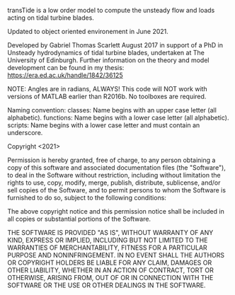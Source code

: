 transTide is a low order model to compute the unsteady flow and loads acting on tidal turbine blades.

Updated to object oriented environement in June 2021.

Developed by Gabriel Thomas Scarlett August 2017 in support of a PhD in Unsteady hydrodynamics of tidal turbine blades, undertaken at The University of Edinburgh.
Further information on the theory and model development can be found in my thesis: https://era.ed.ac.uk/handle/1842/36125

NOTE: 
Angles are in radians, ALWAYS!
This code will NOT work with versions of MATLAB earlier than R2016b. 
No toolboxes are required.


Naming convention:
classes:   Name begins with an upper case letter (all alphabetic).
functions: Name begins with a lower case letter (all alphabetic).
scripts:   Name begins with a lower case letter and must contain an underscore.

Copyright <2021> <Gabriel Thomas Scarlett>

Permission is hereby granted, free of charge, to any person obtaining a copy of this software and associated documentation files (the "Software"), to deal in the Software without restriction, including without limitation the rights to use, copy, modify, merge, publish, distribute, sublicense, and/or sell copies of the Software, and to permit persons to whom the Software is furnished to do so, subject to the following conditions:

The above copyright notice and this permission notice shall be included in all copies or substantial portions of the Software.

THE SOFTWARE IS PROVIDED "AS IS", WITHOUT WARRANTY OF ANY KIND, EXPRESS OR IMPLIED, INCLUDING BUT NOT LIMITED TO THE WARRANTIES OF MERCHANTABILITY, FITNESS FOR A PARTICULAR PURPOSE AND NONINFRINGEMENT. IN NO EVENT SHALL THE AUTHORS OR COPYRIGHT HOLDERS BE LIABLE FOR ANY CLAIM, DAMAGES OR OTHER LIABILITY, WHETHER IN AN ACTION OF CONTRACT, TORT OR OTHERWISE, ARISING FROM, OUT OF OR IN CONNECTION WITH THE SOFTWARE OR THE USE OR OTHER DEALINGS IN THE SOFTWARE.